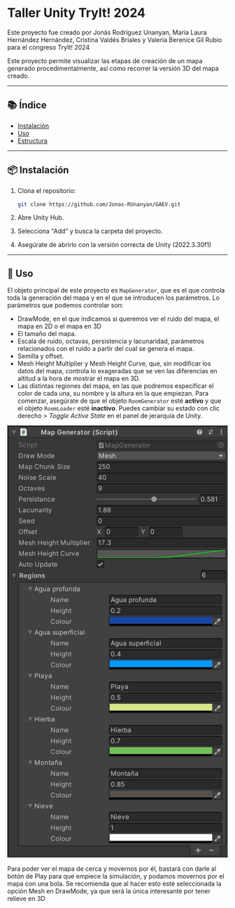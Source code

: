 # Taller Unity TryIt! 2024

Este proyecto fue creado por Jonás Rodríguez Unanyan, Maria Laura Hernández Hernández, Cristina Valdés Briales y Valeria Berenice Gil Rubio para el congreso TryIt! 2024

Este proyecto permite visualizar las etapas de creación de un mapa generado procedimentalmente, así como recorrer la versión 3D del mapa creado.

---

## 📚 Índice

- [Instalación](#instalación)
- [Uso](#uso)
- [Estructura](#estructura)

---


## 📦 Instalación

1. Clona el repositorio:
   ```bash
   git clone https://github.com/Jonas-RUnanyan/GAEV.git
   ```
2. Abre Unity Hub.

3. Selecciona "Add" y busca la carpeta del proyecto.

4. Asegúrate de abrirlo con la versión correcta de Unity (2022.3.30f1)

---


## 🧪 Uso

El objeto principal de este proyecto es `MapGenerator`, que es el que controla toda la generación del mapa y en el que se introducen los parámetros. Lo parámetros que podemos controlar son:
- DrawMode, en el que indicamos si queremos ver el ruido del mapa, el mapa en 2D o el mapa en 3D
- El tamaño del mapa.
- Escala de ruido, octavas, persistencia y lacunaridad, parámetros relacionados con el ruido a partir del cual se genera el mapa.
- Semilla y offset.
- Mesh Height Multiplier y Mesh Height Curve, que, sin modificar los datos del mapa, controla lo exageradas que se ven las diferencias en altitud a la hora de mostrar el mapa en 3D.
- Las distintas regiones del mapa, en las que podremos especificar el color de cada una, su nombre y la altura en la que empiezan.
Para comenzar, asegúrate de que el objeto `RoomGenerator` esté **activo** y que el objeto `RoomLoader` esté **inactivo**. Puedes cambiar su estado con clic derecho > *Toggle Active State* en el panel de jerarquía de Unity.

![Paránetros de MapGenerator](images/mapGenerator.jpg)

Para poder ver el mapa de cerca y movernos por él, bastará con darle al botón de Play para que empiece la simulación, y podamos movernos por el mapa con una bola. Se recomienda que al hacer esto esté seleccionada la opción Mesh en DrawMode, ya que será la única interesante por tener relieve en 3D
